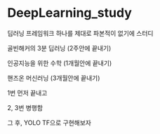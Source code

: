 # DeepLearning_study

딥러닝 프레임워크 하나를 제대로 파본적이 없기에 스터디

골빈해커의 3분 딥러닝 (2주안에 끝내기)

인공지능을 위한 수학 (1개월안에 끝내기)

핸즈온 머신러닝 (3개월안에 끝내기)

1번 먼저 끝내고

2, 3번 병행함

그 후, YOLO TF으로 구현해보자
